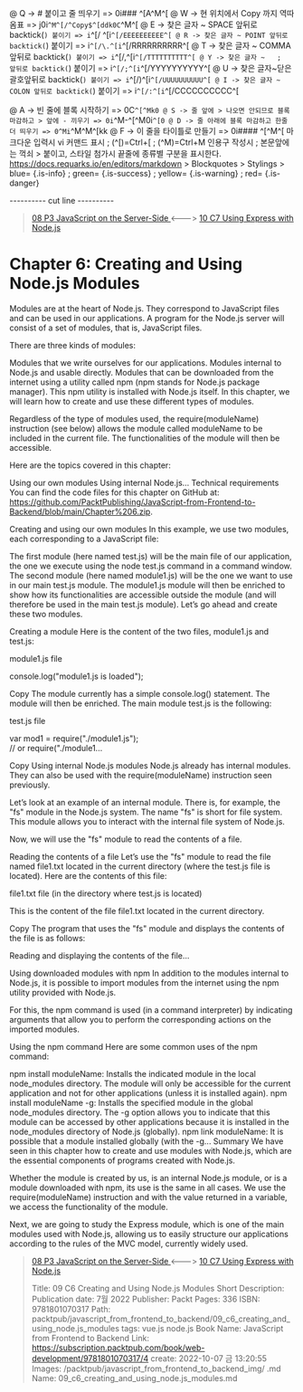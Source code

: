 
@ Q -> # 붙이고 줄 띄우기 => 0i### ^[A^M^[
@ W -> 현 위치에서 Copy 까지 역따옴표 => j0i```^M^[/^Copy$^[ddk0C```^M^[
@ E -> 찾은 글자 ~ SPACE 앞뒤로 backtick(`) 붙이기 => i`^[/ ^[i`^[/EEEEEEEEEE^[
@ R -> 찾은 글자 ~ POINT 앞뒤로 backtick(`) 붙이기 => i`^[/\.^[i`^[/RRRRRRRRRR^[
@ T -> 찾은 글자 ~ COMMA 앞뒤로 backtick(`) 붙이기 => i`^[/,^[i`^[/TTTTTTTTTT^[
@ Y -> 찾은 글자 ~   ;   앞뒤로 backtick(`) 붙이기 => i`^[/;^[i`^[/YYYYYYYYYY^[
@ U -> 찾은 글자~닫은괄호앞뒤로 backtick(`) 붙이기 => i`^[/)^[i`^[/UUUUUUUUUU^[
@ I -> 찾은 글자 ~ COLON 앞뒤로 backtick(`) 붙이기 => i`^[/:^[i`^[/CCCCCCCCCC^[

@ A -> 빈 줄에 블록 시작하기 => 0C```^[^Mk0
@ S -> 줄 앞에 > 나오면 안되므로 블록 마감하고 > 앞에 - 끼우기 => 0i```^M-^[^M0i```^[0
@ D -> 줄 아래에 블록 마감하고 한줄 더 띄우기 => 0^Mi```^M^M^[kk
@ F -> 이 줄을 타이틀로 만들기 => 0i#### ^[^M^[
    마크다운 입력시 vi 커맨드 표시 ; (^[)=Ctrl+[ ; (^M)=Ctrl+M
    인용구 작성시 ; 본문앞에는 꺽쇠 > 붙이고, 스타일 첨가시 끝줄에 종류별 구분을 표시한다.
    https://docs.requarks.io/en/editors/markdown > Blockquotes > Stylings >
    blue= {.is-info} ; green= {.is-success} ; yellow= {.is-warning} ; red= {.is-danger}

---------- cut line ----------

> [ 08 P3 JavaScript on the Server-Side ](/packtpub/javascript_from_frontend_to_backend/08_p3_javascript_on_the_server-side) <---> [ 10 C7 Using Express with Node.js ](/packtpub/javascript_from_frontend_to_backend/10_c7_using_express_with_node.js)

# Chapter 6: Creating and Using Node.js Modules

Modules are at the heart of Node.js. They correspond to JavaScript files and can be used in our applications. A program for the Node.js server will consist of a set of modules, that is, JavaScript files.

There are three kinds of modules:

Modules that we write ourselves for our applications.
Modules internal to Node.js and usable directly.
Modules that can be downloaded from the internet using a utility called npm (npm stands for Node.js package manager). This npm utility is installed with Node.js itself.
In this chapter, we will learn how to create and use these different types of modules.

Regardless of the type of modules used, the require(moduleName) instruction (see below) allows the module called moduleName to be included in the current file. The functionalities of the module will then be accessible.

Here are the topics covered in this chapter:

Using our own modules
Using internal Node.js...
Technical requirements
You can find the code files for this chapter on GitHub at: https://github.com/PacktPublishing/JavaScript-from-Frontend-to-Backend/blob/main/Chapter%206.zip.

Creating and using our own modules
In this example, we use two modules, each corresponding to a JavaScript file:

The first module (here named test.js) will be the main file of our application, the one we execute using the node test.js command in a command window.
The second module (here named module1.js) will be the one we want to use in our main test.js module. The module1.js module will then be enriched to show how its functionalities are accessible outside the module (and will therefore be used in the main test.js module).
Let’s go ahead and create these two modules.

Creating a module
Here is the content of the two files, module1.js and test.js:

module1.js file

console.log("module1.js is loaded");

Copy
The module currently has a simple console.log() statement. The module will then be enriched. The main module test.js is the following:

test.js file

var mod1 = require("./module1.js");  
// or require("./module1...

Copy
Using internal Node.js modules
Node.js already has internal modules. They can also be used with the require(moduleName) instruction seen previously.

Let’s look at an example of an internal module. There is, for example, the "fs" module in the Node.js system. The name "fs" is short for file system. This module allows you to interact with the internal file system of Node.js.

Now, we will use the "fs" module to read the contents of a file.

Reading the contents of a file
Let’s use the "fs" module to read the file named file1.txt located in the current directory (where the test.js file is located). Here are the contents of this file:

file1.txt file (in the directory where test.js is located)

This is the content
of the file file1.txt
located in
the current directory.

Copy
The program that uses the "fs" module and displays the contents of the file is as follows:

Reading and displaying the contents of the file...

Using downloaded modules with npm
In addition to the modules internal to Node.js, it is possible to import modules from the internet using the npm utility provided with Node.js.

For this, the npm command is used (in a command interpreter) by indicating arguments that allow you to perform the corresponding actions on the imported modules.

Using the npm command
Here are some common uses of the npm command:

npm install moduleName: Installs the indicated module in the local node_modules directory. The module will only be accessible for the current application and not for other applications (unless it is installed again).
npm install moduleName -g: Installs the specified module in the global node_modules directory. The -g option allows you to indicate that this module can be accessed by other applications because it is installed in the node_modules directory of Node.js (globally).
npm link moduleName: It is possible that a module installed globally (with the -g...
Summary
We have seen in this chapter how to create and use modules with Node.js, which are the essential components of programs created with Node.js.

Whether the module is created by us, is an internal Node.js module, or is a module downloaded with npm, its use is the same in all cases. We use the require(moduleName) instruction and with the value returned in a variable, we access the functionality of the module.

Next, we are going to study the Express module, which is one of the main modules used with Node.js, allowing us to easily structure our applications according to the rules of the MVC model, currently widely used.



> [ 08 P3 JavaScript on the Server-Side ](/packtpub/javascript_from_frontend_to_backend/08_p3_javascript_on_the_server-side) <---> [ 10 C7 Using Express with Node.js ](/packtpub/javascript_from_frontend_to_backend/10_c7_using_express_with_node.js)
>
> Title: 09 C6 Creating and Using Node.js Modules
> Short Description: Publication date: 7월 2022 Publisher: Packt Pages: 336 ISBN: 9781801070317
> Path: packtpub/javascript_from_frontend_to_backend/09_c6_creating_and_using_node.js_modules
> tags: vue.js node.js
> Book Name: JavaScript from Frontend to Backend
> Link: https://subscription.packtpub.com/book/web-development/9781801070317/4
> create: 2022-10-07 금 13:20:55
> Images: /packtpub/javascript_from_frontend_to_backend_img/
> .md Name: 09_c6_creating_and_using_node.js_modules.md


